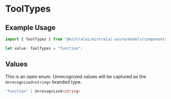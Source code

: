 # ToolTypes

## Example Usage

```typescript
import { ToolTypes } from "@mistralai/mistralai-azure/models/components";

let value: ToolTypes = "function";
```

## Values

This is an open enum. Unrecognized values will be captured as the `Unrecognized<string>` branded type.

```typescript
"function" | Unrecognized<string>
```